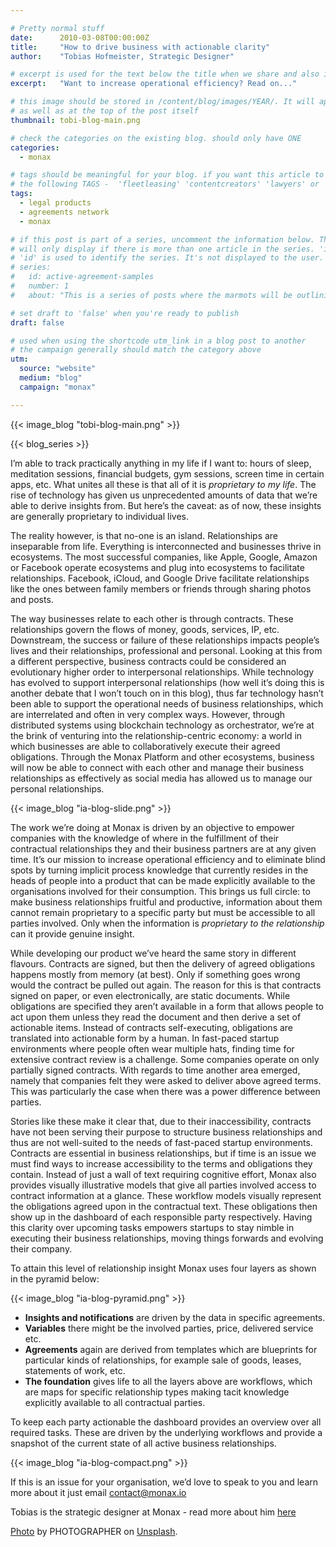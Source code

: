 ```yaml
---

# Pretty normal stuff
date:      2010-03-08T00:00:00Z
title:     "How to drive business with actionable clarity"
author:    "Tobias Hofmeister, Strategic Designer"

# excerpt is used for the text below the title when we share and also is the summary of the post on https://monax.io/blog
excerpt:   "Want to increase operational efficiency? Read on..."

# this image should be stored in /content/blog/images/YEAR/. It will appear as a thumbnail on any listings,
# as well as at the top of the post itself
thumbnail: tobi-blog-main.png

# check the categories on the existing blog. should only have ONE
categories:
  - monax

# tags should be meaningful for your blog. if you want this article to show on a 'use case' page, you can use
# the following TAGS -  'fleetleasing' 'contentcreators' 'lawyers' or 'corporate'
tags:
  - legal products
  - agreements network
  - monax

# if this post is part of a series, uncomment the information below. The 'article series' box
# will only display if there is more than one article in the series. 'id', 'number' and 'about' all must be present.
# 'id' is used to identify the series. It's not displayed to the user.
# series:
#   id: active-agreement-samples
#   number: 1
#   about: "This is a series of posts where the marmots will be outlining how the Monax Platform and the Agreements Network can be used in harmony to create the legal products of the future."

# set draft to 'false' when you're ready to publish
draft: false

# used when using the shortcode utm_link in a blog post to another
# the campaign generally should match the category above
utm:
  source: "website"
  medium: "blog"
  campaign: "monax"

---
```


<!-- In general the filename below should match thumbnail category above -->
{{< image_blog "tobi-blog-main.png" >}}

<!-- if this article is part of a series, related articles will automatically appear here -->
{{< blog_series >}}

<!-- Content markdown here - first title on page is auto generated from title in frontmatter -->
I’m able to track practically anything in my life if I want to: hours of sleep, meditation sessions, financial budgets, gym sessions, screen time in certain apps, etc. What unites all these is that all of it is *proprietary to my life*. The rise of technology has given us unprecedented amounts of data that we’re able to derive insights from. But here’s the caveat: as of now, these insights are generally proprietary to individual lives. 

The reality however, is that no-one is an island. Relationships are inseparable from life. Everything is interconnected and businesses thrive in ecosystems. The most successful companies, like Apple, Google, Amazon or Facebook operate ecosystems and plug into ecosystems to facilitate relationships. Facebook, iCloud, and Google Drive facilitate relationships like the ones between family members or friends through sharing photos and posts. 

The way businesses relate to each other is through contracts. These relationships govern the flows of money, goods, services, IP, etc. Downstream, the success or failure of these relationships impacts people’s lives and their relationships, professional and personal. Looking at this from a different perspective, business contracts could be considered an evolutionary higher order to interpersonal relationships. While technology has evolved to support interpersonal relationships (how well it’s doing this is another debate that I won’t touch on in this blog), thus far technology hasn’t been able to support the operational needs of business relationships, which are interrelated and often in very complex ways. However, through distributed systems using blockchain technology as orchestrator, we’re at the brink of venturing into the relationship-centric economy: a world in which businesses are able to collaboratively execute their agreed obligations. Through the Monax Platform and other ecosystems, business will now be able to connect with each other and manage their business relationships as effectively as social media has allowed us to manage our personal relationships.

{{< image_blog "ia-blog-slide.png" >}}

The work we’re doing at Monax is driven by an objective to empower companies with the knowledge of where in the fulfillment of their contractual relationships they and their business partners are at any given time. It’s our mission to increase operational efficiency and to eliminate blind spots by turning implicit process knowledge that currently resides in the heads of people into a product that can be made explicitly available to the organisations involved for their consumption. This brings us full circle: to make business relationships fruitful and productive,  information about them cannot remain proprietary to a specific party but must be accessible to all parties involved. Only when the information is *proprietary to the relationship* can it provide genuine insight.

While developing our product we’ve heard the same story in different flavours. Contracts are signed, but then the delivery of agreed obligations happens mostly from memory (at best). Only if something goes wrong would the contract be pulled out again. The reason for this is that contracts signed on paper, or even electronically, are static documents. While obligations are specified they aren’t available in a form that allows people to act upon them unless they read the document and then derive a set of actionable items. Instead of contracts self-executing, obligations are translated into actionable form by a human. In fast-paced startup environments where people often wear multiple hats, finding time for extensive contract review is a challenge. Some companies operate on only partially signed contracts. With regards to time another area emerged, namely that companies felt they were asked to deliver above agreed terms. This was particularly the case when there was a power difference between parties. 

Stories like these make it clear that, due to their inaccessibility, contracts have not been serving their purpose to structure business relationships and thus are not well-suited to the needs of fast-paced startup environments. Contracts are essential in business relationships, but if time is an issue we must find ways to increase accessibility to the terms and obligations they contain. Instead of just a wall of text requiring cognitive effort, Monax also provides visually illustrative models that give all parties involved access to contract information at a glance. These workflow models visually represent the obligations agreed upon in the contractual text. These obligations then show up in the dashboard of each responsible party respectively. Having this clarity over upcoming tasks empowers startups to stay nimble in executing their business relationships,  moving things forwards and evolving their company.

To attain this level of relationship insight Monax uses four layers as shown in the pyramid below:

{{< image_blog "ia-blog-pyramid.png" >}}

* **Insights and notifications** are driven by the data in specific agreements.
* **Variables** there might be the involved parties, price, delivered service etc.
* **Agreements** again are derived from templates which are blueprints for particular kinds of relationships, for example sale of goods, leases, statements of work, etc.
* **The foundation** gives life to all the layers above are workflows, which are maps for specific relationship types making tacit knowledge explicitly available to all contractual parties.

To keep each party actionable the dashboard provides an overview over all required tasks. These are driven by the underlying workflows and provide a snapshot of the current state of all active business relationships. 

{{< image_blog "ia-blog-compact.png" >}}

If this is an issue for your organisation, we’d love to speak to you and learn more about it just email contact@monax.io 

Tobias is the strategic designer at Monax - read more about him [here](https://monax.io/blog/2019/02/25/meet-the-marmots---tobias/)



<!-- IF NEEDED use the below. Unsplash is recommended for images that have the right licensing. This should be at the end of the post -->
[Photo](LINK) by PHOTOGRAPHER on [Unsplash](https://unsplash.com).
